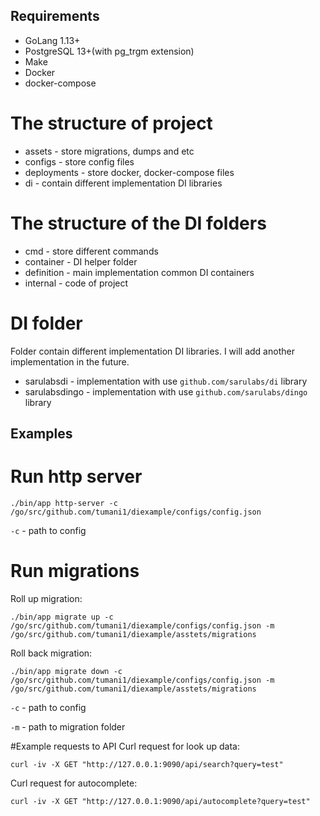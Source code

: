 ## Requirements
* GoLang 1.13+
* PostgreSQL 13+(with pg_trgm extension)
* Make
* Docker
* docker-compose


# The structure of project
* assets - store migrations, dumps and etc
* configs - store config files
* deployments - store docker, docker-compose files
* di - contain different implementation DI libraries


# The structure of the DI folders
* cmd - store different commands
* container - DI helper folder
* definition - main implementation common DI containers
* internal - code of project


# DI folder
Folder contain different implementation DI libraries. I will add another implementation in the future.
* sarulabsdi - implementation with use `github.com/sarulabs/di` library
* sarulabsdingo - implementation with use `github.com/sarulabs/dingo` library


## Examples
# Run http server
`./bin/app http-server -c /go/src/github.com/tumani1/diexample/configs/config.json`

`-c` - path to config


# Run migrations
Roll up migration:

`./bin/app migrate up -c /go/src/github.com/tumani1/diexample/configs/config.json -m /go/src/github.com/tumani1/diexample/asstets/migrations`

Roll back migration:

`./bin/app migrate down -c /go/src/github.com/tumani1/diexample/configs/config.json -m /go/src/github.com/tumani1/diexample/asstets/migrations`

`-c` - path to config

`-m` - path to migration folder


#Example requests to API
Curl request for look up data:

`curl -iv -X GET "http://127.0.0.1:9090/api/search?query=test"`


Curl request for autocomplete:

`curl -iv -X GET "http://127.0.0.1:9090/api/autocomplete?query=test"`
